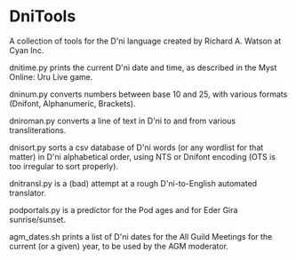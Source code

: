# DniTools
A collection of tools for the D'ni language created by Richard A. Watson at Cyan Inc.

dnitime.py prints the current D'ni date and time, as described in the Myst Online: Uru Live game.

dninum.py converts numbers between base 10 and 25, with various formats (Dnifont, Alphanumeric, Brackets).

dniroman.py converts a line of text in D'ni to and from various transliterations.

dnisort.py sorts a csv database of D'ni words (or any wordlist for that matter) in D'ni alphabetical order, using NTS or Dnifont encoding (OTS is too irregular to sort properly).

dnitransl.py is a (bad) attempt at a rough D'ni-to-English automated translator.

podportals.py is a predictor for the Pod ages and for Eder Gira sunrise/sunset.

agm_dates.sh prints a list of D'ni dates for the All Guild Meetings for the current (or a given) year, to be used by the AGM moderator.
